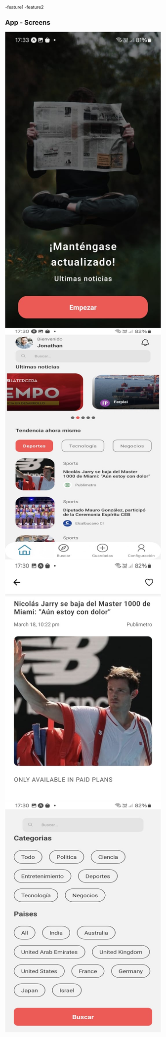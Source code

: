 
-feature1
-feature2

## App - Screens
![alt text](https://github.com/jonasoft86/rn-app-news/blob/main/app-images/News1.jpg) 
![alt text](https://github.com/jonasoft86/rn-app-news/blob/main/app-images/News2.jpg) 
![alt text](https://github.com/jonasoft86/rn-app-news/blob/main/app-images/News3.jpg) 
![alt text](https://github.com/jonasoft86/rn-app-news/blob/main/app-images/News4.jpg) 

